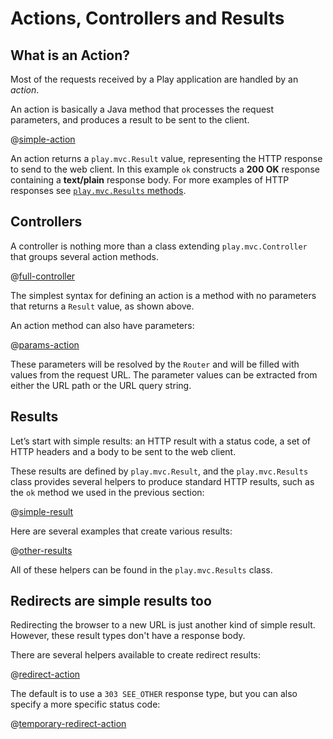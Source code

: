 <!--- Copyright (C) 2009-2017 Lightbend Inc. <https://www.lightbend.com> -->
# Actions, Controllers and Results

## What is an Action?

Most of the requests received by a Play application are handled by an *action*. 

An action is basically a Java method that processes the request parameters, and produces a result to be sent to the client.

@[simple-action](code/javaguide/http/JavaActions.java)

An action returns a `play.mvc.Result` value, representing the HTTP response to send to the web client. In this example `ok` constructs a **200 OK** response containing a **text/plain** response body. For more examples of HTTP responses see [`play.mvc.Results` methods](api/java/play/mvc/Results.html#method.summary).

## Controllers 

A controller is nothing more than a class extending `play.mvc.Controller` that groups several action methods.

@[full-controller](code/javaguide/http/full/Application.java)

The simplest syntax for defining an action is a method with no parameters that returns a `Result` value, as shown above.

An action method can also have parameters:

@[params-action](code/javaguide/http/JavaActions.java)

These parameters will be resolved by the `Router` and will be filled with values from the request URL. The parameter values can be extracted from either the URL path or the URL query string.

## Results

Let’s start with simple results: an HTTP result with a status code, a set of HTTP headers and a body to be sent to the web client.

These results are defined by `play.mvc.Result`, and the `play.mvc.Results` class provides several helpers to produce standard HTTP results, such as the `ok` method we used in the previous section:

@[simple-result](code/javaguide/http/JavaActions.java)

Here are several examples that create various results:

@[other-results](code/javaguide/http/JavaActions.java)

All of these helpers can be found in the `play.mvc.Results` class.

## Redirects are simple results too

Redirecting the browser to a new URL is just another kind of simple result. However, these result types don't have a response body.

There are several helpers available to create redirect results:

@[redirect-action](code/javaguide/http/JavaActions.java)

The default is to use a `303 SEE_OTHER` response type, but you can also specify a more specific status code:

@[temporary-redirect-action](code/javaguide/http/JavaActions.java)
